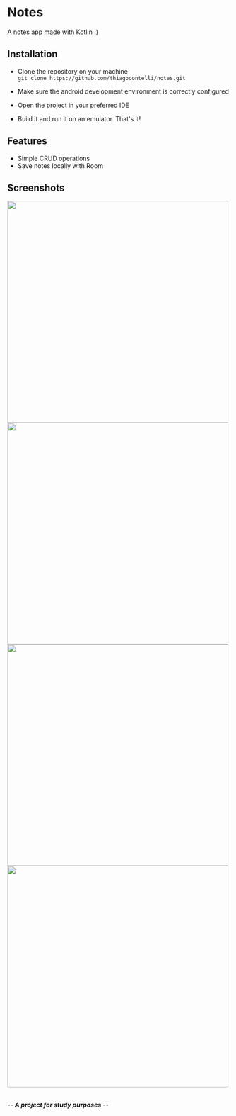 # Notes

A notes app made with Kotlin :)

## Installation

- Clone the repository on your machine </br>
``` git clone https://github.com/thiagocontelli/notes.git ```

- Make sure the android development environment is correctly configured

- Open the project in your preferred IDE

- Build it and run it on an emulator. That's it!


## Features

- Simple CRUD operations
- Save notes locally with Room


## Screenshots

<div>
  <img height="500" src="/screenshots/list.jpg" />
  <img height="500" src="/screenshots/add-new-note.jpg" />
  <img height="500" src="/screenshots/note.jpg" />
  <img height="500" src="/screenshots/empty-list.jpg" />
</div>

</br>

-- _**A project for study purposes**_ --

